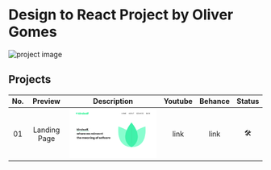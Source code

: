 # Design to React Project by Oliver Gomes

![project image](https://raw.githubusercontent.com/oliver-gomes/design-to-react/master/images/react%20design.png)

## Projects

| No. |   Preview    |              Description              | Youtube | Behance | Status |
| :-: | :----------: | :-----------------------------------: | :-----: | :-----: | :----: |
| 01  | Landing Page | <img src="images/01.png" width="500"> |  link   |  link   |   🛠    |
